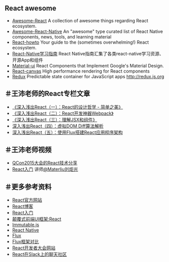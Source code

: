 React awesome
------
 - [Awesome-React](https://github.com/enaqx/awesome-react) A collection of awesome things regarding React ecosystem.
 - [Awesome-React-Native](https://github.com/jondot/awesome-react-native) An "awesome" type curated list of React Native components, news, tools, and learning material
 - [React-howto](https://github.com/petehunt/react-howto) Your guide to the (sometimes overwhelming!) React ecosystem.
 - [React-Native学习指南](https://github.com/ele828/react-native-guide) React Native指南汇集了各类react-native学习资源、开源App和组件
 - [Material-ui](https://github.com/callemall/material-ui) React Components that Implement Google's Material Design.
 - [React-canvas](https://github.com/Flipboard/react-canvas) High performance <canvas> rendering for React components
 - [Redux](https://github.com/rackt/redux) Predictable state container for JavaScript apps http://redux.js.org

＃王沛老师的React专栏文章
------ 
 - [《深入浅出React（一）：React的设计哲学 - 简单之美》](http://www.infoq.com/cn/articles/react-art-of-simplity)
 - [《深入浅出React（二）：React开发神器Webpack》](http://www.infoq.com/cn/articles/react-and-webpack)
 - [《深入浅出React（三）：理解JSX和组件》](http://www.infoq.com/cn/articles/react-jsx-and-component)
 - [深入浅出React（四）：虚拟DOM Diff算法解析](http://www.infoq.com/cn/articles/react-dom-diff)
 - [深入浅出React（五）：使用Flux搭建React应用程序架构](http://www.infoq.com/cn/articles/react-flux)

＃王沛老师视频
------
 - [QCon2015大会的React技术分享](http://www.infoq.com/cn/presentations/pracitise-of-reactjs)
 - [React入门](http://www.imooc.com/learn/504) 讲师[@Materliu刘炬光](https://github.com/materliu)

＃更多参考资料
------
  - [React官方网站](http://facebook.github.io/react/)
  - [React博客](http://facebook.github.io/react/blog/)
  - [React入门](http://ryanclark.me/getting-started-with-react/)
  - [颠覆式前端UI框架:React](http://www.infoq.com/cn/articles/subversion-front-end-ui-development-framework-react)
  - [Immutable.js](http://facebook.github.io/immutable-js/)
  - [React Native](http://facebook.github.io/react-native/)
  - [Flux](https://facebook.github.io/flux/)
  - [Flux框架对比](https://github.com/voronianski/flux-comparison)
  - [React开发者大会网站](http://conf.reactjs.com/index.html)
  - [React在Slack上的聊天社区](http://reactiflux.com/)















